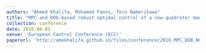 ```yaml
---
authors: "Ahmed Khalifa, Mohamed Fanni, Toru Namerikawa"
title: "MPC and DOb-based robust optimal control of a new quadrotor manipulation system"
collection: conference
date: 2016-06-01
venue: 'European Control Conference (ECC)'
paperurl: 'http://amekhalifa.github.io/files/conference/2016_MPC_DOB_NQMS_ECC16.pdf'
---
```

